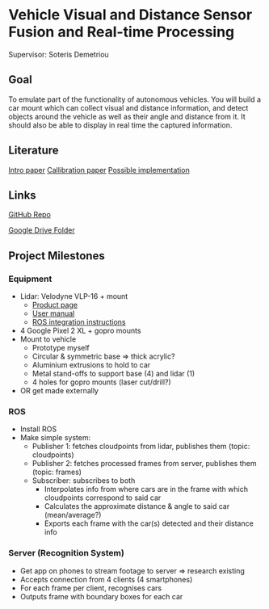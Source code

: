 # Vehicle Visual and Distance Sensor Fusion and Real-time Processing

Supervisor: Soteris Demetriou

## Goal
To emulate part of the functionality of autonomous vehicles. You will build a car mount which can collect visual and distance information, and detect objects around the vehicle as well as their angle and distance from it. It should also be able to display in real time the captured information.

## Literature
[Intro paper](http://seclab.illinois.edu/wp-content/uploads/2018/06/demetriou2018codrive.pdf)
[Callibration paper](https://pdfs.semanticscholar.org/ed15/5d1a146e0cba6be98fd7128461439f88732a.pdf)
[Possible implementation](https://github.com/laboshinl/but_calibration_camera_velodyne)

## Links
[GitHub Repo](https://github.com/belenbarbed/FYP-VehicleSensorFusion)

[Google Drive Folder](https://drive.google.com/drive/folders/1wz1pCsgVdYGVe1YnCs0_oeLTOG-cAbBa?usp=sharing)

## Project Milestones

### Equipment
  - Lidar: Velodyne VLP-16 + mount
    - [Product page](https://velodynelidar.com/vlp-16-lite.html)
    - [User manual](https://velodynelidar.com/docs/manuals/63-9243%20REV%20D%20MANUAL,USERS,VLP-16.pdf)
    - [ROS integration instructions](http://wiki.ros.org/velodyne/Tutorials/Getting%20Started%20with%20the%20Velodyne%20VLP16)
  - 4 Google Pixel 2 XL + gopro mounts
  - Mount to vehicle
    - Prototype myself
    - Circular & symmetric base => thick acrylic?
    - Aluminium extrusions to hold to car
    - Metal stand-offs to support base (4) and lidar (1)
    - 4 holes for gopro mounts (laser cut/drill?)
  - OR get made externally

### ROS
  - Install ROS
  - Make simple system:
    - Publisher 1: fetches cloudpoints from lidar, publishes them (topic: cloudpoints)
    - Publisher 2: fetches processed frames from server, publishes them (topic: frames)
    - Subscriber: subscribes to both
      - Interpolates info from where cars are in the frame with which cloudpoints correspond to said car
      - Calculates the approximate distance & angle to said car (mean/average?)
      - Exports each frame with the car(s) detected and their distance info

### Server (Recognition System)
  - Get app on phones to stream footage to server => research existing
  - Accepts connection from 4 clients (4 smartphones)
  - For each frame per client, recognises cars
  - Outputs frame with boundary boxes for each car
